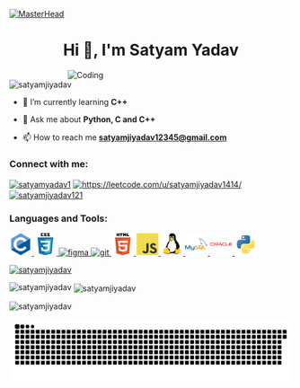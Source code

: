 
[![MasterHead](https://qrangers.com/wp-content/uploads/2021/09/Banner-Introduction-to-3D-Animation.png)](https://satyamjiyadav.io)
<h1 align="center">Hi 👋, I'm Satyam Yadav</h1>
<img align="right" alt="Coding" width="400" src="https://media.tenor.com/2uyENRmiUt0AAAAC/coding.gif">
<p align="left"> <img src="https://komarev.com/ghpvc/?username=satyamjiyadav&label=Profile%20views&color=0e75b6&style=flat" alt="satyamjiyadav" /> </p>


<!--<p align="left"> <a href="https://twitter.com/parasupadhyay_" target="blank"><img src="https://img.shields.io/twitter/follow/parasupadhyay_?logo=twitter&style=for-the-badge" alt="parasupadhyay_" /></a> </p> -->

- 🌱 I’m currently learning **C++**

<!-- - 👨‍💻 All of my projects are available at [https://paras-profile.netlify.app/](https://paras-profile.netlify.app/) -->

- 💬 Ask me about **Python, C and C++**

- 📫 How to reach me **satyamjiyadav12345@gmail.com**

<h3 align="left">Connect with me:</h3>
<p align="left">
<!--<a href="https://twitter.com/parasupadhyay_" target="blank"><img align="center" src="https://raw.githubusercontent.com/rahuldkjain/github-profile-readme-generator/master/src/images/icons/Social/twitter.svg" alt="parasupadhyay_" height="30" width="40" /></a> -->
<a href="https://www.codechef.com/users/satyamjiyadav1" target="blank"><img align="center" src="https://cdn.jsdelivr.net/npm/simple-icons@3.1.0/icons/codechef.svg" alt="satyamyadav1" height="30" width="40" /></a>
<a href="https://leetcode.com/u/satyamyadav1414/" target="blank"><img align="center" src="https://raw.githubusercontent.com/rahuldkjain/github-profile-readme-generator/master/src/images/icons/Social/leet-code.svg" alt="https://leetcode.com/u/satyamjiyadav1414/" height="30" width="40" /></a>
<a href="https://www.hackerrank.com/satyamjiyadav121" target="blank"><img align="center" src="https://raw.githubusercontent.com/rahuldkjain/github-profile-readme-generator/master/src/images/icons/Social/hackerrank.svg" alt="satyamjiyadav121" height="30" width="40" /></a>
</p>

<h3 align="left">Languages and Tools:</h3>
<p align="left"> <a href="https://www.cprogramming.com/" target="_blank" rel="noreferrer"> <img src="https://raw.githubusercontent.com/devicons/devicon/master/icons/c/c-original.svg" alt="c" width="40" height="40"/> </a> <a href="https://www.w3schools.com/css/" target="_blank" rel="noreferrer"> <img src="https://raw.githubusercontent.com/devicons/devicon/master/icons/css3/css3-original-wordmark.svg" alt="css3" width="40" height="40"/> </a> <a href="https://www.figma.com/" target="_blank" rel="noreferrer"> <img src="https://www.vectorlogo.zone/logos/figma/figma-icon.svg" alt="figma" width="40" height="40"/> </a> <a href="https://git-scm.com/" target="_blank" rel="noreferrer"> <img src="https://www.vectorlogo.zone/logos/git-scm/git-scm-icon.svg" alt="git" width="40" height="40"/> </a> <a href="https://www.w3.org/html/" target="_blank" rel="noreferrer"> <img src="https://raw.githubusercontent.com/devicons/devicon/master/icons/html5/html5-original-wordmark.svg" alt="html5" width="40" height="40"/> </a> <a href="https://developer.mozilla.org/en-US/docs/Web/JavaScript" target="_blank" rel="noreferrer"> <img src="https://raw.githubusercontent.com/devicons/devicon/master/icons/javascript/javascript-original.svg" alt="javascript" width="40" height="40"/> </a> <a href="https://www.linux.org/" target="_blank" rel="noreferrer"> <img src="https://raw.githubusercontent.com/devicons/devicon/master/icons/linux/linux-original.svg" alt="linux" width="40" height="40"/> </a> <a href="https://www.mysql.com/" target="_blank" rel="noreferrer"> <img src="https://raw.githubusercontent.com/devicons/devicon/master/icons/mysql/mysql-original-wordmark.svg" alt="mysql" width="40" height="40"/> </a> <a href="https://www.oracle.com/" target="_blank" rel="noreferrer"> <img src="https://raw.githubusercontent.com/devicons/devicon/master/icons/oracle/oracle-original.svg" alt="oracle" width="40" height="40"/> </a> <a href="https://www.python.org" target="_blank" rel="noreferrer"> <img src="https://raw.githubusercontent.com/devicons/devicon/master/icons/python/python-original.svg" alt="python" width="40" height="40"/> </a> </p>
<p align="left"> <a href="https://github.com/ryo-ma/github-profile-trophy"><img src="https://github-profile-trophy.vercel.app/?username=satyamjiyadav" alt="satyamjiyadav" /></a> </p>
<p><img align="left" src="https://github-readme-stats.vercel.app/api/top-langs?username=satyamjiyadav&show_icons=true&locale=en&layout=compact" alt="satyamjiyadav" /></p>

<p>&nbsp;<img align="center" src="https://github-readme-stats.vercel.app/api?username=satyamjiyadav&show_icons=true&locale=en" alt="satyamjiyadav" /></p>

<p><img align="center" src="https://github-readme-streak-stats.herokuapp.com/?user=satyamjiyadav&" alt="satyamjiyadav" /></p>
<img src="https://github.com/SohaHussain/SohaHussain/blob/main/github-contribution-grid-snake.svg">
